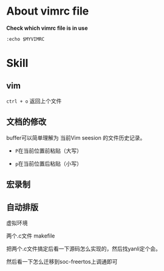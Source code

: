 # About vimrc file

**Check which vimrc file is in use**
```vim
:echo $MYVIMRC
```



# Skill

## vim

`ctrl + o` 返回上个文件

## 文档的修改

buffer可以简单理解为 当前Vim seesion 的文件历史记录。

- `P`在当前位置前粘贴（大写）

- `p`在当前位置后粘贴（小写）

##  宏录制



## 自动排版



虚拟环境 



两个.c文件  makefile



把两个.c文件搞定后看一下源码怎么实现的，然后找yanli定个会。



然后看一下怎么迁移到soc-freertos上调通即可



